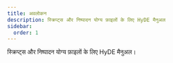 ```yaml
---
title: अवलोकन
description: स्क्रिप्ट्स और निष्पादन योग्य फ़ाइलों के लिए HyDE मैनुअल
sidebar:
  order: 1
---
```


स्क्रिप्ट्स और निष्पादन योग्य फ़ाइलों के लिए HyDE मैनुअल।
